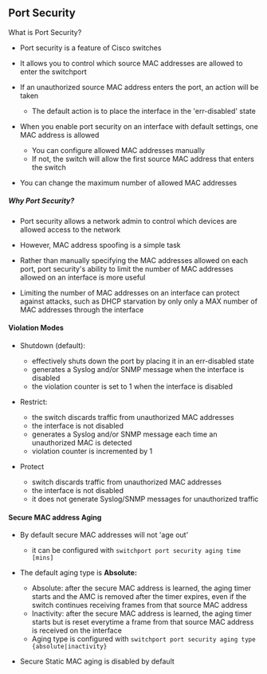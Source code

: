 ## Port Security

What is Port Security?

- Port security is a feature of Cisco switches
- It allows you to control which source MAC addresses are allowed to enter the switchport
- If an unauthorized source MAC address enters the port, an action will be taken
	- The default action is to place the interface in the 'err-disabled' state
	
- When you enable port security on an interface with default settings, one MAC address is allowed
	* You can configure allowed MAC addresses manually
	* If not, the switch will allow the first source MAC address that enters the switch 

- You can change the maximum number of allowed MAC addresses

##### Why Port Security?

* Port security allows a network admin to control which devices are allowed access to the network
* However, MAC address spoofing is a simple task
* Rather than manually specifying the MAC addresses allowed on each port, port security's ability to limit the number of MAC addresses allowed on an interface is more useful 

* Limiting the number of MAC addresses on an interface can protect against attacks, such as DHCP starvation by only only a MAX number of MAC addresses through the interface


#### Violation Modes

* Shutdown (default):
	- effectively shuts down the port by placing it in an err-disabled state
	- generates a Syslog and/or SNMP message when the interface is disabled
	- the violation counter is set to 1 when the interface is disabled 

* Restrict:
	- the switch discards traffic from unauthorized MAC addresses
	- the interface is not disabled 
	- generates a Syslog and/or SNMP message each time an unauthorized MAC is detected
	- violation counter is incremented by 1 
	
* Protect
	- switch discards traffic from unauthorized MAC addresses
	- the interface is not disabled 
	- it does not generate Syslog/SNMP messages for unauthorized traffic
	
#### Secure MAC address Aging

- By default secure MAC addresses will not 'age out'
	* it can be configured with ```switchport port security aging time [mins]```

- The default aging type is **Absolute:**
	* Absolute: after the secure MAC address is learned, the aging timer starts and the AMC is removed after the timer expires, even if the switch continues receiving frames from that source MAC address
	* Inactivity: after the secure MAC address is learned, the aging timer starts but is reset everytime a frame from that source MAC address is received on the interface
	* Aging type is configured with ```switchport port security aging type {absolute|inactivity}```

- Secure Static MAC aging is disabled by default
